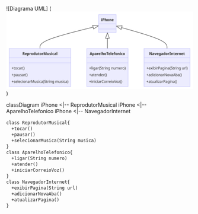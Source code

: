 ![Diagrama UML] (![alt text](<Untitled diagram-2024-05-22-163149.png>))

classDiagram
iPhone <|-- ReprodutorMusical
iPhone <|-- AparelhoTelefonico
iPhone <|-- NavegadorInternet

    class ReprodutorMusical{
      +tocar()
      +pausar()
      +selecionarMusica(String musica)
    }
    class AparelhoTelefonico{
      +ligar(String numero)
      +atender()
      +iniciarCorreioVoz()
    }
    class NavegadorInternet{
      +exibirPagina(String url)
      +adicionarNovaAba()
      +atualizarPagina()
    }
